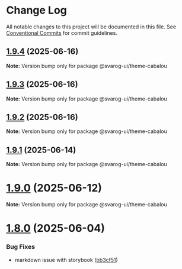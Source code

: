 # Change Log

All notable changes to this project will be documented in this file.
See [Conventional Commits](https://conventionalcommits.org) for commit guidelines.

## [1.9.4](https://github.com/baaaaaaaaasowenyaaaaaaamamabeatsebaaah/svarog/compare/@svarog-ui/theme-cabalou@1.9.3...@svarog-ui/theme-cabalou@1.9.4) (2025-06-16)

**Note:** Version bump only for package @svarog-ui/theme-cabalou

## [1.9.3](https://github.com/baaaaaaaaasowenyaaaaaaamamabeatsebaaah/svarog/compare/@svarog-ui/theme-cabalou@1.9.2...@svarog-ui/theme-cabalou@1.9.3) (2025-06-16)

**Note:** Version bump only for package @svarog-ui/theme-cabalou

## [1.9.2](https://github.com/baaaaaaaaasowenyaaaaaaamamabeatsebaaah/svarog/compare/@svarog-ui/theme-cabalou@1.9.1...@svarog-ui/theme-cabalou@1.9.2) (2025-06-16)

**Note:** Version bump only for package @svarog-ui/theme-cabalou

## [1.9.1](https://github.com/baaaaaaaaasowenyaaaaaaamamabeatsebaaah/svarog/compare/@svarog-ui/theme-cabalou@1.9.0...@svarog-ui/theme-cabalou@1.9.1) (2025-06-14)

**Note:** Version bump only for package @svarog-ui/theme-cabalou

# [1.9.0](https://github.com/baaaaaaaaasowenyaaaaaaamamabeatsebaaah/svarog/compare/@svarog-ui/theme-cabalou@1.8.0...@svarog-ui/theme-cabalou@1.9.0) (2025-06-12)

**Note:** Version bump only for package @svarog-ui/theme-cabalou

# [1.8.0](https://github.com/baaaaaaaaasowenyaaaaaaamamabeatsebaaah/svarog/compare/@svarog-ui/theme-cabalou@1.7.0...@svarog-ui/theme-cabalou@1.8.0) (2025-06-04)

### Bug Fixes

- markdown issue with storybook ([bb3cf51](https://github.com/baaaaaaaaasowenyaaaaaaamamabeatsebaaah/svarog/commit/bb3cf515b70d6c551832cbea7361e86e5e10260c))
